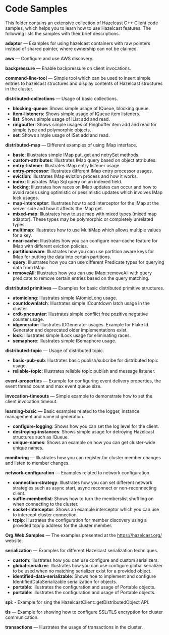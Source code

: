 # Code Samples

This folder contains an extensive collection of Hazelcast C++ Client code samples, which helps you to learn how to use Hazelcast features. The following lists the samples with their brief descriptions.

**adaptor** — Examples for using hazelcast containers with raw pointers instead of shared pointer, where ownership can not be claimed.

**aws** — Configure and use AWS discovery.

**backpressure** — Enable backpressure on client invocations.

**command-line-tool** — Simple tool which can be used to insert simple entries to hazelcast structures and display contents of Hazelcast structures in the cluster.

**distributed-collections** — Usage of basic collections.
  * **blocking-queue**: Shows simple usage of IQueue, blocking queue.
  * **item-listeners**: Shows simple usage of IQueue item listeners.
  * **list**: Shows simple usage of IList add and read.
  * **ringbuffer**: Shows simple usages of Ringbuffer item add and read for simple type and polymorphic objects.
  * **set**: Shows simple usage of ISet add and read.

**distributed-map** — Different examples of using IMap interface.
  * ****basic****: Illustrates simple IMap put, get and netrySet methods.
  * **custom-attributes**: Illustrates IMap query based on object attributes.
  * **entry-listener**: Illustrates IMap entry listener usage.
  * **entry-processor**: Illustrates different IMap entry processor usages.
  * **eviction**: Illustrates IMap eviction process and how it works.
  * **index**: Illustrates IMap Sql query on an indexed field.
  * **locking**: Illustrates how races on IMap updates can occur and how to avoid races using optimistic or pessimistic updates which involves IMap lock usages.
  * **map-interceptor**: Illustrates how to add interceptor for the IMap at the server side and how it affects the IMap get.
  * **mixed-map**: Illustrates how to use map with mixed types (mixed map adaptor). These types may be polymorphic or completely unrelated types.
  * **multimap**: Illustrates how to use MultiMap which allows multiple values for a key.
  * **near-cache**: Illustrates how you can configure near-cache feature for IMap with different eviction policies.
  * **partitionaware**: Illustrates how you can use partition aware keys for IMap for putting the data into certain partitions.
  * **query**: Illustrates how you can use different Predicate types for querying data from IMap.
  * **removeAll**: Illustrates how you can use IMap::removeAll with query predicate to remove certain entries based on the query matching.

**distributed primitives** — Examples for basic distributed primitive structures.
  * **atomiclong**: Illustrates simple IAtomicLong usage.
  * **countdownlatch**: Illustrates simple ICountdown latch usage in the cluster.
  * **crdt-pncounter**: Illustrates simple conflict free pozitive negtative counter usage.
  * **idgenerator**: Illustrates IDGenerator usages. Example for Flake Id Generator and deprecated older implementations exist.
  * **lock**: Illustrates simple ILock usage for eliminating races.
  * **semaphore**: Illustrates simple ISemaphore usage.

**distributed-topic** — Usage of distributed topic.
  * **basic-pub-sub**: Illustrates basic publish/subcribe for distributed topic usage.
  * **reliable-topic**: Illustrates reliable topic publish and message listener.

**event-properties** — Example for configuring event delivery properties, the event thread count and max event queue size.

**invocation-timeouts** — Simple example to demonstrate how to set the client invocation timeout.

**learning-basic** — Basic examples related to the logger, instance management and name id generation.
  * **configure-logging**: Shows how you can set the log level for the client.
  * **destroying-instances**: Shows simple usage for detroying Hazelcast structures such as IQueue.
  * **unique-names**: Shows an example on how you can get cluster-wide unique names.

**monitoring** — Illustrates how you can register for cluster member changes and listen to member changes.

**network-configuration** — Examples related to network configuration.
  * **connection-strategy**: Illustrates how you can set different network strategies such as async start, async reconnect or non-reconnecting client.
  * **suffle-memberlist**: Shows how to turn the memberslist shuffling on when connecting to the cluster.
  * **socket-interceptor**: Shows an example interceptor which you can use to intercept cluster connection.
  * **tcpip**: Illustrates the configuration for member discovery using a provided tcp/ip address for the cluster member.

**Org.Web.Samples** — The examples presented at the https://hazelcast.org/ website.

**serialization** — Examples for different Hazelcast serialization techniques.
  * **custom**: Illustrates how you can use configure and custom serializers.
  * **global-serializer**: Illustrates how you can use configure global serializer to be used when no matching serializer exist for a provided object.
  * **identified-data-serializable**: Shows hoe to implement and configure IdentifiedDataSerializable serialization for objects.
  * **portable**: Illustrates the configuration and usage of Portable objects.
  * **portable**: Illustrates the configuration and usage of Portable objects.

**spi**: - Example for sing the HazelcastClient::getDistributedObject API.

**tls** — Example for showing how to configure SSL/TLS encryption for cluster communication.

**transactions** — Illustrates the usage of transactions in the cluster.